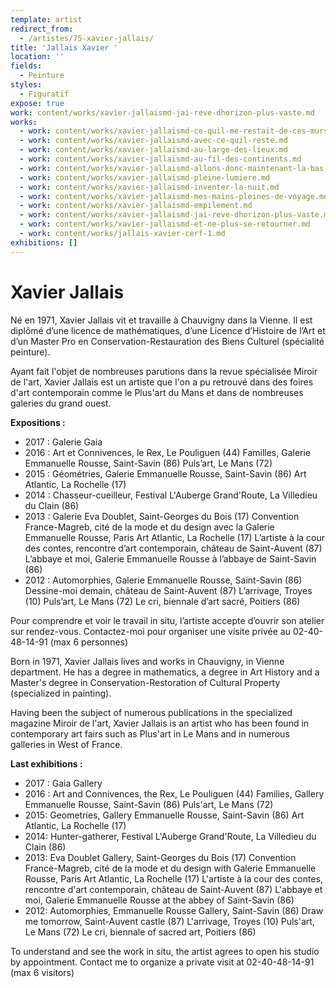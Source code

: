 ```yaml
---
template: artist
redirect_from:
  - /artistes/75-xavier-jallais/
title: 'Jallais Xavier '
location: ''
fields:
  - Peinture
styles:
  - Figuratif
expose: true
work: content/works/xavier-jallaismd-jai-reve-dhorizon-plus-vaste.md
works:
  - work: content/works/xavier-jallaismd-ce-quil-me-restait-de-ces-murs-fleuris.md
  - work: content/works/xavier-jallaismd-avec-ce-quil-reste.md
  - work: content/works/xavier-jallaismd-au-large-des-lieux.md
  - work: content/works/xavier-jallaismd-au-fil-des-continents.md
  - work: content/works/xavier-jallaismd-allons-donc-maintenant-la-bas.md
  - work: content/works/xavier-jallaismd-pleine-lumiere.md
  - work: content/works/xavier-jallaismd-inventer-la-nuit.md
  - work: content/works/xavier-jallaismd-mes-mains-pleines-de-voyage.md
  - work: content/works/xavier-jallaismd-empilement.md
  - work: content/works/xavier-jallaismd-jai-reve-dhorizon-plus-vaste.md
  - work: content/works/xavier-jallaismd-et-ne-plus-se-retourner.md
  - work: content/works/jallais-xavier-cerf-1.md
exhibitions: []
---
```


# Xavier Jallais

Né en 1971, Xavier Jallais vit et travaille à Chauvigny dans la Vienne.  Il est diplômé d’une licence de mathématiques, d’une Licence d’Histoire de l’Art et d’un Master Pro en Conservation-Restauration des Biens Culturel (spécialité peinture).

Ayant fait l'objet de nombreuses parutions dans la revue spécialisée Miroir de l'art, Xavier Jallais est un artiste que l'on a pu retrouvé dans des foires d'art contemporain comme le Plus'art du Mans et dans de nombreuses galeries du grand ouest.

**Expositions :**

* 2017 : Galerie Gaia
* 2016 : Art et Connivences, le Rex, Le Pouliguen (44) Familles, Galerie Emmanuelle Rousse, Saint-Savin (86) Puls’art, Le Mans (72)
* 2015 : Géométries, Galerie Emmanuelle Rousse, Saint-Savin (86) Art Atlantic, La Rochelle (17)
* 2014 : Chasseur-cueilleur, Festival L'Auberge Grand'Route, La Villedieu du Clain (86)
* 2013 : Galerie Eva Doublet, Saint-Georges du Bois (17) Convention France-Magreb, cité de la mode et du design avec la Galerie Emmanuelle Rousse, Paris Art Atlantic, La Rochelle (17) L’artiste à la cour des contes, rencontre d’art contemporain, château de Saint-Auvent (87) L’abbaye et moi, Galerie Emmanuelle Rousse à l’abbaye de Saint-Savin (86)
* 2012 : Automorphies, Galerie Emmanuelle Rousse, Saint-Savin (86) Dessine-moi demain, château de Saint-Auvent (87) L’arrivage, Troyes (10) Puls’art, Le Mans (72) Le cri, biennale d’art sacré, Poitiers (86)

Pour comprendre et voir le travail in situ, l’artiste accepte d’ouvrir son atelier sur rendez-vous. Contactez-moi pour organiser une visite privée au 02-40-48-14-91 (max 6 personnes)

Born in 1971, Xavier Jallais lives and works in Chauvigny, in Vienne department.  He has a degree in mathematics, a degree in Art History and a Master's degree in Conservation-Restoration of Cultural Property (specialized in painting).

Having been the subject of numerous publications in the specialized magazine Miroir de l'art, Xavier Jallais is an artist who has been found in contemporary art fairs such as Plus'art in Le Mans and in numerous galleries in West of France.

**Last exhibitions :**

* 2017 : Gaia Gallery
* 2016 : Art and Connivences, the Rex, Le Pouliguen (44) Families, Gallery Emmanuelle Rousse, Saint-Savin (86) Puls'art, Le Mans (72)
* 2015: Geometries, Gallery Emmanuelle Rousse, Saint-Savin (86) Art Atlantic, La Rochelle (17)
* 2014: Hunter-gatherer, Festival L'Auberge Grand'Route, La Villedieu du Clain (86)
* 2013: Eva Doublet Gallery, Saint-Georges du Bois (17) Convention France-Magreb, cité de la mode et du design with Galerie Emmanuelle Rousse, Paris Art Atlantic, La Rochelle (17) L'artiste à la cour des contes, rencontre d'art contemporain, château de Saint-Auvent (87) L'abbaye et moi, Galerie Emmanuelle Rousse at the abbey of Saint-Savin (86)
* 2012: Automorphies, Emmanuelle Rousse Gallery, Saint-Savin (86) Draw me tomorrow, Saint-Auvent castle (87) L'arrivage, Troyes (10) Puls'art, Le Mans (72) Le cri, biennale of sacred art, Poitiers (86)

To understand and see the work in situ, the artist agrees to open his studio by appointment. Contact me to organize a private visit at 02-40-48-14-91 (max 6 visitors)
